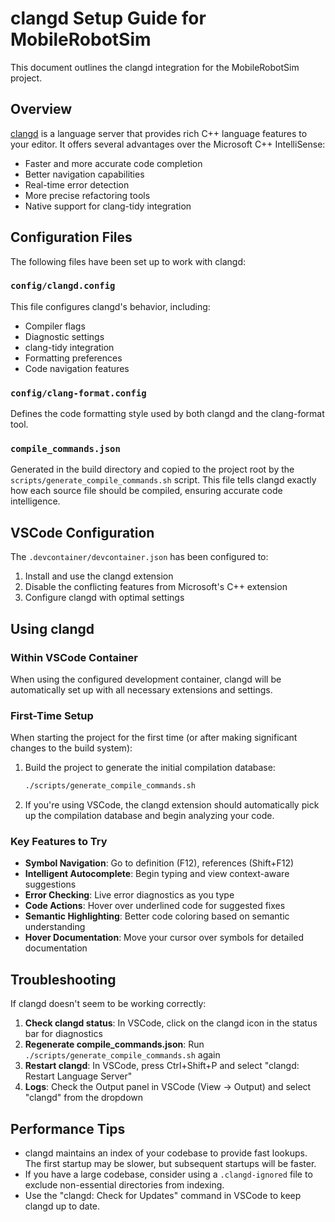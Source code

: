 # clangd Setup Guide for MobileRobotSim

This document outlines the clangd integration for the MobileRobotSim project.

## Overview

[clangd](https://clangd.llvm.org/) is a language server that provides rich C++ language features to your editor. It offers several advantages over the Microsoft C++ IntelliSense:

- Faster and more accurate code completion
- Better navigation capabilities
- Real-time error detection
- More precise refactoring tools
- Native support for clang-tidy integration

## Configuration Files

The following files have been set up to work with clangd:

### `config/clangd.config`

This file configures clangd's behavior, including:
- Compiler flags
- Diagnostic settings
- clang-tidy integration
- Formatting preferences
- Code navigation features

### `config/clang-format.config`

Defines the code formatting style used by both clangd and the clang-format tool.

### `compile_commands.json`

Generated in the build directory and copied to the project root by the `scripts/generate_compile_commands.sh` script. This file tells clangd exactly how each source file should be compiled, ensuring accurate code intelligence.

## VSCode Configuration

The `.devcontainer/devcontainer.json` has been configured to:

1. Install and use the clangd extension
2. Disable the conflicting features from Microsoft's C++ extension
3. Configure clangd with optimal settings

## Using clangd

### Within VSCode Container

When using the configured development container, clangd will be automatically set up with all necessary extensions and settings.

### First-Time Setup

When starting the project for the first time (or after making significant changes to the build system):

1. Build the project to generate the initial compilation database:
   ```bash
   ./scripts/generate_compile_commands.sh
   ```

2. If you're using VSCode, the clangd extension should automatically pick up the compilation database and begin analyzing your code.

### Key Features to Try

- **Symbol Navigation**: Go to definition (F12), references (Shift+F12)
- **Intelligent Autocomplete**: Begin typing and view context-aware suggestions
- **Error Checking**: Live error diagnostics as you type
- **Code Actions**: Hover over underlined code for suggested fixes
- **Semantic Highlighting**: Better code coloring based on semantic understanding
- **Hover Documentation**: Move your cursor over symbols for detailed documentation

## Troubleshooting

If clangd doesn't seem to be working correctly:

1. **Check clangd status**: In VSCode, click on the clangd icon in the status bar for diagnostics
2. **Regenerate compile_commands.json**: Run `./scripts/generate_compile_commands.sh` again
3. **Restart clangd**: In VSCode, press Ctrl+Shift+P and select "clangd: Restart Language Server"
4. **Logs**: Check the Output panel in VSCode (View -> Output) and select "clangd" from the dropdown

## Performance Tips

- clangd maintains an index of your codebase to provide fast lookups. The first startup may be slower, but subsequent startups will be faster.
- If you have a large codebase, consider using a `.clangd-ignored` file to exclude non-essential directories from indexing.
- Use the "clangd: Check for Updates" command in VSCode to keep clangd up to date.
